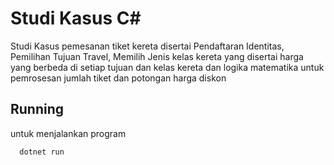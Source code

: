 # Studi Kasus C#

Studi Kasus pemesanan tiket kereta disertai Pendaftaran Identitas, Pemilihan Tujuan Travel, Memilih Jenis kelas kereta yang disertai harga yang berbeda di setiap tujuan dan kelas kereta dan logika matematika untuk pemrosesan jumlah tiket dan potongan harga diskon
## Running

untuk menjalankan program

```bash
  dotnet run
```


